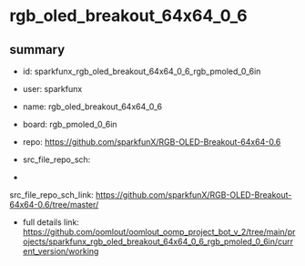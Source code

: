# rgb_oled_breakout_64x64_0_6
 
## summary 
* id: sparkfunx_rgb_oled_breakout_64x64_0_6_rgb_pmoled_0_6in
* user: sparkfunx
* name: rgb_oled_breakout_64x64_0_6
* board: rgb_pmoled_0_6in
* repo: https://github.com/sparkfunX/RGB-OLED-Breakout-64x64-0.6



* src_file_repo_sch: 
*
 src_file_repo_sch_link: https://github.com/sparkfunX/RGB-OLED-Breakout-64x64-0.6/tree/master/
* full details link: https://github.com/oomlout/oomlout_oomp_project_bot_v_2/tree/main/projects/sparkfunx_rgb_oled_breakout_64x64_0_6_rgb_pmoled_0_6in/current_version/working  






